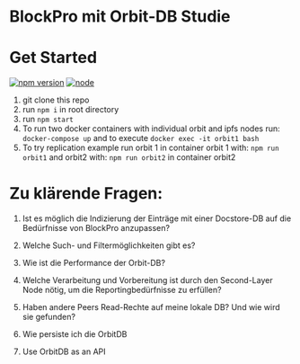 # BlockPro mit Orbit-DB Studie

# Get Started
[![npm version](https://badge.fury.io/js/orbit-db.svg)](https://www.npmjs.com/package/orbit-db) [![node](https://img.shields.io/node/v/orbit-db.svg)](https://www.npmjs.com/package/orbit-db)

1. git clone this repo 
2. run ```npm i``` in root directory
3. run ```npm start``` 
4. To run two docker containers with individual orbit and ipfs nodes run: 
    ```docker-compose up``` and to execute ```docker exec -it orbit1 bash```  
5. To try replication example run orbit 1 in container orbit 1 with: ```npm run orbit1``` and orbit2 with: ```npm run orbit2``` in container orbit2

# Zu klärende Fragen:

1. Ist es möglich die Indizierung der Einträge mit einer Docstore-DB auf die Bedürfnisse von BlockPro anzupassen? 

2. Welche Such- und Filtermöglichkeiten gibt es?

3. Wie ist die Performance der Orbit-DB?

4. Welche Verarbeitung und Vorbereitung ist durch den Second-Layer Node nötig, um die Reportingbedürfnisse zu erfüllen?

5. Haben andere Peers Read-Rechte auf meine lokale DB? Und wie wird sie gefunden? 

6. Wie persiste ich die OrbitDB

7. Use OrbitDB as an API